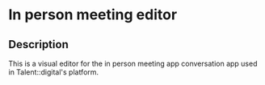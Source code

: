 # In person meeting editor

## Description

This is a visual editor for the in person meeting app conversation app used in Talent::digital's platform.
